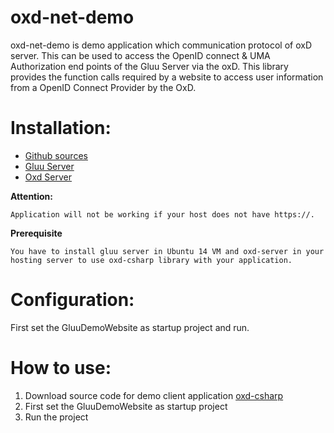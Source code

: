 # oxd-net-demo

oxd-net-demo is demo application which communication protocol of oxD server. This can be used to access the OpenID connect & UMA Authorization end points of the Gluu Server via the oxD. This library provides the function calls required by a website to access user information from a OpenID Connect Provider by the OxD.

# Installation:

* [Github sources](https://github.com/GluuFederation/oxd-csharp)
* [Gluu Server](https://gluu.org/docs/2.4.4/installation-guide/install/)
* [Oxd Server](https://oxd.gluu.org/docs/install/)

**Attention:**
```
Application will not be working if your host does not have https://.
```

**Prerequisite**
```
You have to install gluu server in Ubuntu 14 VM and oxd-server in your hosting server to use oxd-csharp library with your application.
```

# Configuration:

First set the GluuDemoWebsite as startup project and run.

# How to use:

1. Download source code for demo client application [oxd-csharp](https://github.com/GluuFederation/oxd-csharp)
2. First set the GluuDemoWebsite as startup project
3. Run the project

